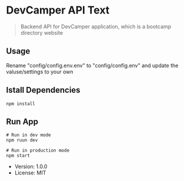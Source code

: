 # DevCamper API Text

> Backend API for DevCamper application, which is a bootcamp directory website

## Usage

Rename "config/config.env.env" to "config/config.env" and update the valuse/settings to your own

## Istall Dependencies

```
npm install
```

## Run App

```
# Run in dev mode
npm ruun dev

# Run in production mode
npm start
```

- Version: 1.0.0
- License: MIT
